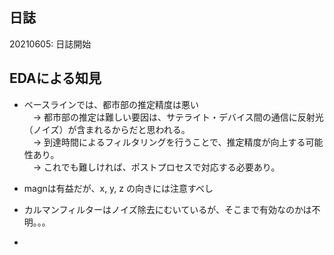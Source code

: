 ## 日誌

20210605: 日誌開始



## EDAによる知見

- ベースラインでは、都市部の推定精度は悪い<br>
　-> 都市部の推定は難しい要因は、サテライト・デバイス間の通信に反射光（ノイズ）が含まれるからだと思われる。<br>
　-> 到達時間によるフィルタリングを行うことで、推定精度が向上する可能性あり。<br>
　-> これでも難しければ、ポストプロセスで対応する必要あり。<br>
 
- magnは有益だが、x, y, z の向きには注意すべし
　
- カルマンフィルターはノイズ除去にむいているが、そこまで有効なのかは不明。。。

- 
